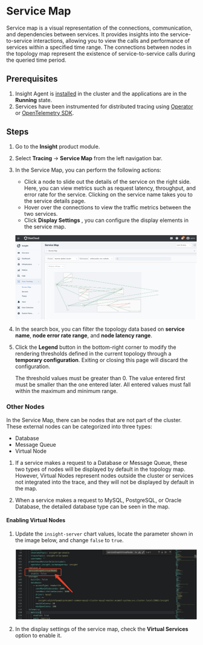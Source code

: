 # Service Map

Service map is a visual representation of the connections, communication, and dependencies between services. 
It provides insights into the service-to-service interactions, allowing you to view the calls and performance of 
services within a specified time range. The connections between nodes in the topology map represent the existence of 
service-to-service calls during the queried time period.

## Prerequisites

1. Insight Agent is [installed](../../quickstart/install/install-agent.md) in the cluster and the applications are in the __Running__ state.
2. Services have been instrumented for distributed tracing using
   [Operator](../../quickstart/otel/operator.md) or [OpenTelemetry SDK](../../quickstart/otel/golang/golang.md).

## Steps

1. Go to the __Insight__ product module.

2. Select __Tracing__ -> __Service Map__ from the left navigation bar.

3. In the Service Map, you can perform the following actions:

    - Click a node to slide out the details of the service on the right side. Here,
      you can view metrics such as request latency, throughput, and error rate for the service.
      Clicking on the service name takes you to the service details page.
    - Hover over the connections to view the traffic metrics between the two services.
    - Click __Display Settings__ , you can configure the display elements in the service map.

    ![Servicemap](../../user-guide/images/servicemap.png)

4. In the search box, you can filter the topology data based on **service name**, **node error rate range**, and **node latency range**.


5. Click the __Legend__ button in the bottom-right corner to modify the rendering thresholds defined in the current topology through a __temporary configuration__. Exiting or closing this page will discard the configuration.

    The threshold values must be greater than 0. The value entered first must be smaller than the one entered later. All entered values must fall within the maximum and minimum range.

### Other Nodes

In the Service Map, there can be nodes that are not part of the cluster. These external nodes can be categorized into three types:

- Database
- Message Queue
- Virtual Node

1. If a service makes a request to a Database or Message Queue, these two types of nodes will be displayed 
   by default in the topology map. However, Virtual Nodes represent nodes outside the cluster or services 
   not integrated into the trace, and they will not be displayed by default in the map.

2. When a service makes a request to MySQL, PostgreSQL, or Oracle Database, the detailed database type 
   can be seen in the map.

#### Enabling Virtual Nodes

1. Update the `insight-server` chart values, locate the parameter shown in the image below, and change `false` to `true`.

   ![change-parameters](../../image/servicemap.png)

2. In the display settings of the service map, check the **Virtual Services** option to enable it.

